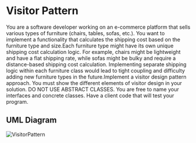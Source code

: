 # Visitor Pattern

You are a software developer working on an e-commerce platform that sells various types of furniture (chairs, tables, sofas, etc.). 
You want to implement a functionality that calculates the shipping cost based on the furniture type and size.Each furniture type 
might have its own unique shipping cost calculation logic. For example, chairs might be lightweight and have a flat shipping rate, 
while sofas might be bulky and require a distance-based shipping cost calculation. Implementing separate shipping logic within each 
furniture class would lead to tight coupling and difficulty adding new furniture types in the future.Implement a visitor design pattern
approach. You must show the different elements of visitor design in your solution.  DO NOT USE ABSTRACT CLASSES. You are free to name your 
interfaces and concrete classes. Have a client code that will test your program.

## UML Diagram
![VisitorPattern](https://github.com/tebenbrus/VisitorPattern_Assignment/assets/114350433/2a60c51c-e4b4-44d9-8f85-005524be3479)

